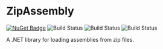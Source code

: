 # ZipAssembly

[![NuGet Badge](https://buildstats.info/nuget/ZipAssembly?includePreReleases=true)](https://www.nuget.org/packages/ZipAssembly/)
![Build Status](https://github.com/Elskom/ZipAssembly/workflows/.NET%20Core%20%28build%20%26%20publish%20pre-release%29/badge.svg)
![Build Status](https://github.com/Elskom/ZipAssembly/workflows/.NET%20Core%20%28build%20%26%20publish%20release%29/badge.svg)
![Build Status](https://github.com/Elskom/ZipAssembly/workflows/.NET%20Core%20%28build20pull%20request%29/badge.svg)

A .NET library for loading assemblies from zip files.
